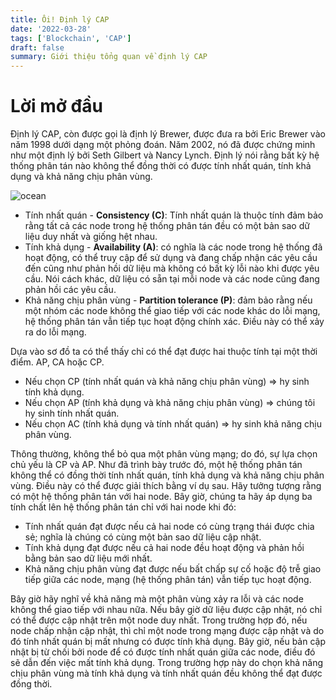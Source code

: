 ```yaml
---
title: Ôi! Định lý CAP
date: '2022-03-28'
tags: ['Blockchain', 'CAP']
draft: false
summary: Giới thiệu tổng quan về định lý CAP
---
```


# Lời mở đầu

Định lý CAP, còn được gọi là định lý Brewer, được đưa ra bởi Eric Brewer vào năm 1998 dưới dạng một phỏng đoán. Năm 2002, nó đã được chứng minh như một định lý bởi Seth Gilbert và Nancy Lynch. Định lý nói rằng bất kỳ hệ thống phân tán nào không thể đồng thời có được tính nhất quán, tính khả dụng và khả năng chịu phân vùng.

![ocean](/static/images/cap/cap.jpeg)

- Tính nhất quán - **Consistency (C)**: Tính nhất quán là thuộc tính đảm bảo rằng tất cả các node trong hệ thống phân tán đều có một bản sao dữ liệu duy nhất và giống hệt nhau.
- Tính khả dụng - **Availability (A)**: có nghĩa là các node trong hệ thống đã hoạt động, có thể truy cập để sử dụng và đang chấp nhận các yêu cầu đến cũng như phản hồi dữ liệu mà không có bất kỳ lỗi nào khi được yêu cầu. Nói cách khác, dữ liệu có sẵn tại mỗi node và các node cũng đang phản hồi các yêu cầu.
- Khả năng chịu phân vùng - **Partition tolerance (P)**: đảm bảo rằng nếu một nhóm các node không thể giao tiếp với các node khác do lỗi mạng, hệ thống phân tán vẫn tiếp tục hoạt động chính xác. Điều này có thể xảy ra do lỗi mạng.

Dựa vào sơ đồ ta có thể thấy chỉ có thể đạt được hai thuộc tính tại một thời điểm. AP, CA hoặc CP.

- Nếu chọn CP (tính nhất quán và khả năng chịu phân vùng) => hy sinh tính khả dụng.
- Nếu chọn AP (tính khả dụng và khả năng chịu phân vùng) => chúng tôi hy sinh tính nhất quán.
- Nếu chọn AC (tính khả dụng và tính nhất quán) => hy sinh khả năng chịu phân vùng.

Thông thường, không thể bỏ qua một phân vùng mạng; do đó, sự lựa chọn chủ yếu là CP và AP. Như đã trình bày trước đó, một hệ thống phân tán không thể có đồng thời tính nhất quán, tính khả dụng và khả năng chịu phân vùng. Điều này có thể được giải thích bằng ví dụ sau. Hãy tưởng tượng rằng có một hệ thống phân tán với hai node. Bây giờ, chúng ta hãy áp dụng ba tính chất lên hệ thống phân tán chỉ với hai node khi đó:

- Tính nhất quán đạt được nếu cả hai node có cùng trạng thái được chia sẻ; nghĩa là chúng có cùng một bản sao dữ liệu cập nhật.
- Tính khả dụng đạt được nếu cả hai node đều hoạt động và phản hồi bằng bản sao dữ liệu mới nhất.
- Khả năng chịu phân vùng đạt được nếu bất chấp sự cố hoặc độ trễ giao tiếp giữa các node, mạng (hệ thống phân tán) vẫn tiếp tục hoạt động.

Bây giờ hãy nghĩ về khả năng mà một phân vùng xảy ra lỗi và các node không thể giao tiếp với nhau nữa. Nếu bây giờ dữ liệu được cập nhật, nó chỉ có thể được cập nhật trên một node duy nhất. Trong trường hợp đó, nếu node chấp nhận cập nhật, thì chỉ một node trong mạng được cập nhật và do đó tính nhất quán bị mất nhưng có được tính khả dụng. Bây giờ, nếu bản cập nhật bị từ chối bởi node để có được tính nhất quán giữa các node, điều đó sẽ dẫn đến việc mất tính khả dụng. Trong trường hợp này do chọn khả năng chịu phân vùng mà tính khả dụng và tính nhất quán đều không thể đạt được đồng thời.

